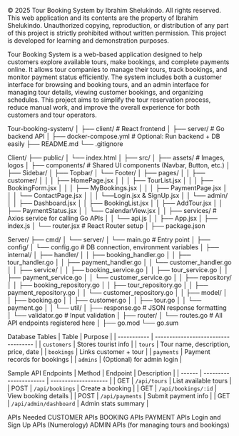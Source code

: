 © 2025 Tour Booking System by Ibrahim Shelukindo. All rights reserved.
This web application and its contents are the property of Ibrahim Shelukindo. Unauthorized copying, reproduction, or distribution of any part of this project is strictly prohibited without written permission. This project is developed for learning and demonstration purposes.

Tour Booking System is a web-based application designed to help customers explore available tours, make bookings, and complete payments online. It allows tour companies to manage their tours, track bookings, and monitor payment status efficiently. The system includes both a customer interface for browsing and booking tours, and an admin interface for managing tour details, viewing customer bookings, and organizing schedules. This project aims to simplify the tour reservation process, reduce manual work, and improve the overall experience for both customers and tour operators.

Tour-booking-system/
│
├── client/ # React frontend
│
├── server/ # Go backend API
│
├── docker-compose.yml # Optional: Run backend + DB easily
├── README.md
└── .gitignore

Client/
├── public/
│ └── index.html
│
├── src/
│ ├── assets/ # Images, logos
│ ├── components/ # Shared UI components (Navbar, Button, etc.)
│   ├── Sidebar/
│   ├── Topbar/
│   └── Footer/
│ ├── pages/
│ │ ├── customer/
│ │ │ ├── HomePage.jsx
│ │ │ ├── TourList.jsx
│ │ │ ├── BookingForm.jsx
│ │ │ ├── MyBookings.jsx
│ │ │ ├── PaymentPage.jsx
│ │ │ └── ContactPage.jsx
│ │ │ └──Login.jsx & SignUp.jsx
│ │ └── admin/
│ │ ├── Dashboard.jsx
│ │ ├── BookingList.jsx
│ │ ├── AddTour.jsx
│ │ ├── PaymentStatus.jsx
│ │ └── CalendarView.jsx
│
│ ├── services/ # Axios service for calling Go APIs
│ │ └── api.js
│
│ ├── App.jsx
│ ├── index.js
│ └── router.jsx # React Router setup
│
├── package.json

Server/
├── cmd/
│ └── server/
│ └── main.go # Entry point
│
├── config/
│ └── config.go # DB connection, environment variables
│
├── internal/
│ ├── handler/
│ │ ├── booking_handler.go
│ │ ├── tour_handler.go
│ │ ├── payment_handler.go
│ │ └── customer_handler.go
│
│ ├── service/
│ │ ├── booking_service.go
│ │ ├── tour_service.go
│ │ ├── payment_service.go
│ │ └── customer_service.go
│
│ ├── repository/
│ │ ├── booking_repository.go
│ │ ├── tour_repository.go
│ │ ├── payment_repository.go
│ │ └── customer_repository.go
│
│ ├── model/
│ │ ├── booking.go
│ │ ├── customer.go
│ │ ├── tour.go
│ │ └── payment.go
│
│ └── util/
│ ├── response.go # JSON response formatting
│ └── validator.go # Input validation
│
├── router/
│ └── routes.go # All API endpoints registered here
│
├── go.mod
└── go.sum

Database Tables
| Table | Purpose |
| ----------- | ----------------------------------- |
| `customers` | Stores tourist info |
| `tours` | Tour name, description, price, date |
| `bookings` | Links customer + tour |
| `payments` | Payment records for bookings |
| `admins` | (Optional) for admin login |

Sample API Endpoints
| Method | Endpoint | Description |
| ------ | ---------------------- | -------------------- |
| GET | `/api/tours` | List available tours |
| POST | `/api/bookings` | Create a booking |
| GET | `/api/bookings/:id` | View booking details |
| POST | `/api/payments` | Submit payment info |
| GET | `/api/admin/dashboard` | Admin stats summary |

APIs Needed
CUSTOMER APIs
BOOKING APIs
PAYMENT APIs
Login and Sign Up APIs (Numerology)
ADMIN APIs (for managing tours and bookings)
